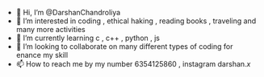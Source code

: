 - 👋 Hi, I’m @DarshanChandroliya
- 👀 I’m interested in coding , ethical haking , reading books , traveling and many more activities
- 🌱 I’m currently learning c , c++ , python , js 
- 💞️ I’m looking to collaborate on many different types of coding for enance my skill
- 📫 How to reach me by my number 6354125860 , instagram darshan._x_

<!---
DarshanChandroliya/DarshanChandroliya is a ✨ special ✨ repository because its `README.md` (this file) appears on your GitHub profile.
You can click the Preview link to take a look at your changes.
--->
